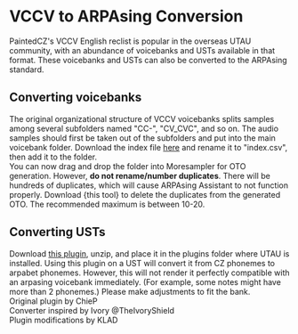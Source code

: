 # VCCV to ARPAsing Conversion

PaintedCZ's VCCV English reclist is popular in the overseas UTAU community, with an abundance of voicebanks and USTs available in that format. These voicebanks and USTs can also be converted to the ARPAsing standard.

## Converting voicebanks

The original organizational structure of VCCV voicebanks splits samples among several subfolders named "CC-", "CV_CVC", and so on. The audio samples should first be taken out of the subfolders and put into the main voicebank folder. Download the index file [here]() and rename it to "index.csv", then add it to the folder.  
You can now drag and drop the folder into Moresampler for OTO generation. However, **do not rename/number duplicates**. There will be hundreds of duplicates, which will cause ARPAsing Assistant to not function properly. Download {this tool} to delete the duplicates from the generated OTO. The recommended maximum is between 10-20.

## Converting USTs

Download [this plugin](), unzip, and place it in the plugins folder where UTAU is installed. Using this plugin on a UST will convert it from CZ phonemes to arpabet phonemes. However, this will not render it perfectly compatible with an arpasing voicebank immediately. (For example, some notes might have more than 2 phonemes.) Please make adjustments to fit the bank.  
Original plugin by ChieP  
Converter inspired by Ivory @TheIvoryShield  
Plugin modifications by KLAD
